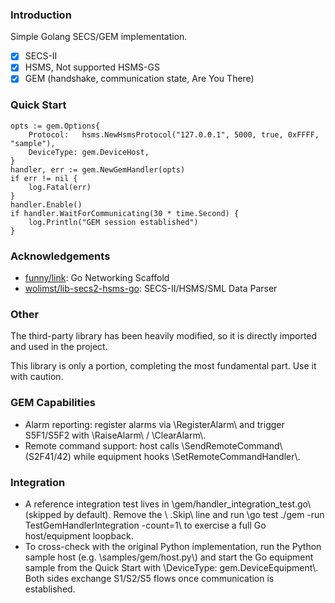 ### Introduction

Simple Golang SECS/GEM implementation.

* [x] SECS-II
* [x] HSMS, Not supported HSMS-GS
* [x] GEM (handshake, communication state, Are You There)

### Quick Start

```
opts := gem.Options{
    Protocol:   hsms.NewHsmsProtocol("127.0.0.1", 5000, true, 0xFFFF, "sample"),
    DeviceType: gem.DeviceHost,
}
handler, err := gem.NewGemHandler(opts)
if err != nil {
    log.Fatal(err)
}
handler.Enable()
if handler.WaitForCommunicating(30 * time.Second) {
    log.Println("GEM session established")
}
```

### Acknowledgements

* [funny/link]( https://github.com/funny/link): Go Networking Scaffold
* [wolimst/lib-secs2-hsms-go](https://github.com/wolimst/lib-secs2-hsms-go): SECS-II/HSMS/SML Data Parser

### Other

The third-party library has been heavily modified, so it is directly imported and used in the project.

This library is only a portion, completing the most fundamental part. Use it with caution.

### GEM Capabilities

- Alarm reporting: register alarms via \\RegisterAlarm\\ and trigger S5F1/S5F2 with \\RaiseAlarm\\ / \\ClearAlarm\\.
- Remote command support: host calls \\SendRemoteCommand\\ (S2F41/42) while equipment hooks \\SetRemoteCommandHandler\\.

### Integration

- A reference integration test lives in \\gem/handler_integration_test.go\\ (skipped by default). Remove the \\	.Skip\\ line and run \\go test ./gem -run TestGemHandlerIntegration -count=1\\ to exercise a full Go host/equipment loopback.
- To cross-check with the original Python implementation, run the Python sample host (e.g. \\samples/gem/host.py\\) and start the Go equipment sample from the Quick Start with \\DeviceType: gem.DeviceEquipment\\. Both sides exchange S1/S2/S5 flows once communication is established.
